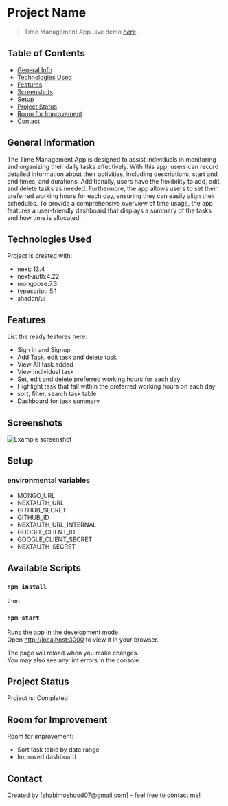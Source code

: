 # Project Name
> Time Management App
> Live demo [_here_](https://time-management-app-next-js.vercel.app/).

## Table of Contents
* [General Info](#general-information)
* [Technologies Used](#technologies-used)
* [Features](#features)
* [Screenshots](#screenshots)
* [Setup](#setup)
* [Project Status](#project-status)
* [Room for Improvement](#room-for-improvement)
* [Contact](#contact)


## General Information
The Time Management App is designed to assist individuals in monitoring and organizing their daily tasks effectively. With this app, users can record detailed information about their activities, including descriptions, start and end times, and durations. Additionally, users have the flexibility to add, edit, and delete tasks as needed. Furthermore, the app allows users to set their preferred working hours for each day, ensuring they can easily align their schedules. To provide a comprehensive overview of time usage, the app features a user-friendly dashboard that displays a summary of the tasks and how time is allocated.



## Technologies Used
Project is created with:
* next: 13.4
* next-auth:4.22
* mongoose:7.3
* typescript: 5.1
* shadcn/ui


## Features
List the ready features here:
- Sign in and Signup
- Add Task, edit task and delete task
- View All task added
- View Individual task
- Set, edit and delete preferred working hours for each day
- Highlight task that fall within the preferred working hours on each day
- sort, filter, search task table
- Dashboard for task summary
  


## Screenshots
![Example screenshot](./img/screenshot.png)
<!-- If you have screenshots you'd like to share, include them here. -->


## Setup

### environmental variables
- MONGO_URL
- NEXTAUTH_URL
- GITHUB_SECRET
- GITHUB_ID
- NEXTAUTH_URL_INTERNAL
- GOOGLE_CLIENT_ID
- GOOGLE_CLIENT_SECRET
- NEXTAUTH_SECRET

  
## Available Scripts

### `npm install`
then
### `npm start`

Runs the app in the development mode.\
Open [http://localhost:3000](http://localhost:3000) to view it in your browser.

The page will reload when you make changes.\
You may also see any lint errors in the console.

## Project Status
Project is: Completed

## Room for Improvement
Room for improvement:
- Sort task table by date range
- Improved dashboard



## Contact
Created by [shabimoshood07@gmail.com] - feel free to contact me!






